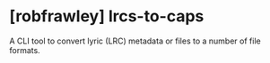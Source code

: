 # [robfrawley] lrcs-to-caps

A CLI tool to convert lyric (LRC) metadata or files to a number of file formats.
